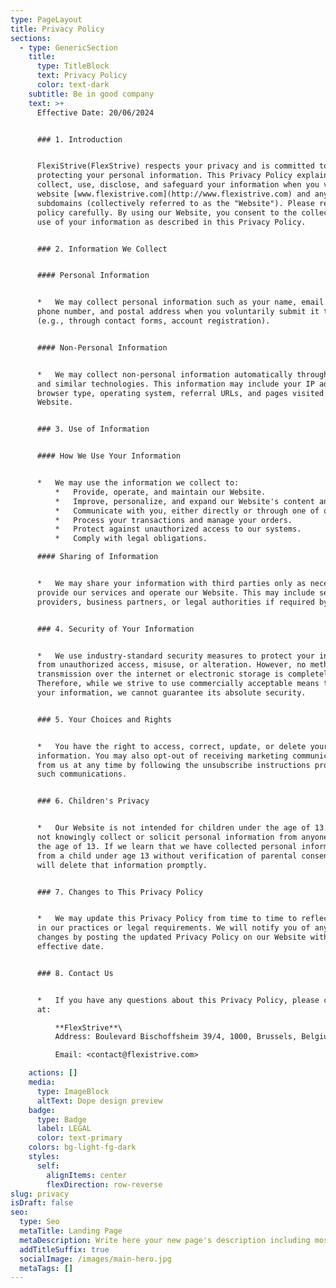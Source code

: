 ```yaml
---
type: PageLayout
title: Privacy Policy
sections:
  - type: GenericSection
    title:
      type: TitleBlock
      text: Privacy Policy
      color: text-dark
    subtitle: Be in good company
    text: >+
      Effective Date: 20/06/2024


      ### 1. Introduction


      FlexiStrive(FlexStrive) respects your privacy and is committed to
      protecting your personal information. This Privacy Policy explains how we
      collect, use, disclose, and safeguard your information when you visit our
      website [www.flexistrive.com](http://www.flexistrive.com) and any
      subdomains (collectively referred to as the "Website"). Please read this
      policy carefully. By using our Website, you consent to the collection and
      use of your information as described in this Privacy Policy.


      ### 2. Information We Collect


      #### Personal Information


      *   We may collect personal information such as your name, email address,
      phone number, and postal address when you voluntarily submit it to us
      (e.g., through contact forms, account registration).


      #### Non-Personal Information


      *   We may collect non-personal information automatically through cookies
      and similar technologies. This information may include your IP address,
      browser type, operating system, referral URLs, and pages visited on our
      Website.


      ### 3. Use of Information


      #### How We Use Your Information


      *   We may use the information we collect to:
          *   Provide, operate, and maintain our Website.
          *   Improve, personalize, and expand our Website's content and functionality.
          *   Communicate with you, either directly or through one of our partners, including for customer service, to provide updates and information relating to the Website, and for marketing and promotional purposes.
          *   Process your transactions and manage your orders.
          *   Protect against unauthorized access to our systems.
          *   Comply with legal obligations.

      #### Sharing of Information


      *   We may share your information with third parties only as necessary to
      provide our services and operate our Website. This may include service
      providers, business partners, or legal authorities if required by law.


      ### 4. Security of Your Information


      *   We use industry-standard security measures to protect your information
      from unauthorized access, misuse, or alteration. However, no method of
      transmission over the internet or electronic storage is completely secure.
      Therefore, while we strive to use commercially acceptable means to protect
      your information, we cannot guarantee its absolute security.


      ### 5. Your Choices and Rights


      *   You have the right to access, correct, update, or delete your personal
      information. You may also opt-out of receiving marketing communications
      from us at any time by following the unsubscribe instructions provided in
      such communications.


      ### 6. Children's Privacy


      *   Our Website is not intended for children under the age of 13. We do
      not knowingly collect or solicit personal information from anyone under
      the age of 13. If we learn that we have collected personal information
      from a child under age 13 without verification of parental consent, we
      will delete that information promptly.


      ### 7. Changes to This Privacy Policy


      *   We may update this Privacy Policy from time to time to reflect changes
      in our practices or legal requirements. We will notify you of any material
      changes by posting the updated Privacy Policy on our Website with a new
      effective date.


      ### 8. Contact Us


      *   If you have any questions about this Privacy Policy, please contact us
      at:

          **FlexStrive**\
          Address: Boulevard Bischoffsheim 39/4, 1000, Brussels, Belgium.

          Email: <contact@flexistrive.com>

    actions: []
    media:
      type: ImageBlock
      altText: Dope design preview
    badge:
      type: Badge
      label: LEGAL
      color: text-primary
    colors: bg-light-fg-dark
    styles:
      self:
        alignItems: center
        flexDirection: row-reverse
slug: privacy
isDraft: false
seo:
  type: Seo
  metaTitle: Landing Page
  metaDescription: Write here your new page's description including most relevant keywords.
  addTitleSuffix: true
  socialImage: /images/main-hero.jpg
  metaTags: []
---
```

